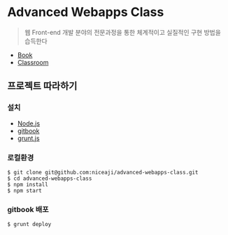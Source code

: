 # Advanced Webapps Class

> 웹 Front-end 개발 분야의 전문과정을 통한 체계적이고 실질적인 구현 방법을 습득한다


* [Book](http://niceaji.github.io/advanced-webapps-class)
* [Classroom](classroom)


## 프로젝트 따라하기

### 설치

* [Node.js](https://nodejs.org/)
* [gitbook](https://github.com/GitbookIO/gitbook)
* [grunt.js](http://gruntjs.com/)

### 로컬환경

```
$ git clone git@github.com:niceaji/advanced-webapps-class.git
$ cd advanced-webapps-class
$ npm install
$ npm start
```

### gitbook 배포

```
$ grunt deploy
```
